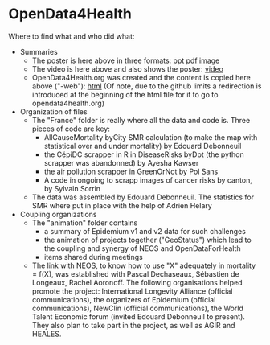 # OpenData4Health

Where to find what and who did what:
* Summaries
  * The poster is here above in three formats: [ppt](OpenData4Health-poster.pptx) [pdf](OpenData4Health-poster.pdf) [image](OpenData4Health-poster.png)
  * The video is here above and also shows the poster: [video](OpenData4Health-video.mp4)
  * OpenData4Health.org was created and the content is copied here above ("-web"): [html](OpenData4Health-web.html) (Of note, due to the github limits a redirection is introduced at the beginning of the html file for it to go to opendata4health.org)
* Organization of files
  * The "France" folder is really where all the data and code is. Three pieces of code are key:
    * AllCauseMortality byCity SMR calculation (to make the map with statistical over and under mortality) by Edouard Debonneuil
    * the CépiDC scrapper in R in DiseaseRisks byDpt (the python scrapper was abandonned) by Ayesha Kawser
    * the air pollution scrapper in GreenOrNot by Pol Sans
    * A code in ongoing to scrapp images of cancer risks by canton, by Sylvain Sorrin
  * The data was assembled by Edouard Debonneuil. The statistics for SMR where put in place with the help of Adrien Helary
* Coupling organizations
  * The "animation" folder contains
    * a summary of Epidemium v1 and v2 data for such challenges
    * the animation of projects together ("GeoStatus") which lead to the coupling and synergy of NEOS and OpenDataForHealth
    * items shared during meetings
  * The link with NEOS, to know how to use "X" adequately in mortality = f(X), was established with Pascal Dechaseaux, Sébastien de Longeaux, Rachel Aoronoff. The following organisations helped promote the project: International Longevity Alliance (official communications), the organizers of Epidemium (official communications), NewClin (official communications), the World Talent Economic forum (invited Edouard Debonneuil to present). They also plan to take part in the project, as well as AGIR and HEALES.
